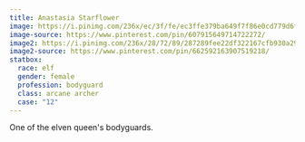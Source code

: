 ```yaml
---
title: Anastasia Starflower
image: https://i.pinimg.com/236x/ec/3f/fe/ec3ffe379ba649f7f86e0cd779d6f6ee.jpg
image-source: https://www.pinterest.com/pin/607915649714722272/
image2: https://i.pinimg.com/236x/28/72/89/287289fee22df322167cfb930a291a45.jpg
image2-source: https://www.pinterest.com/pin/662592163907519218/
statbox:
  race: elf
  gender: female
  profession: bodyguard
  class: arcane archer
  case: "12"
---
```


One of the elven queen's bodyguards.

